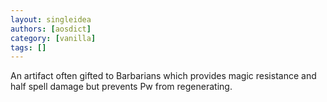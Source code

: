 ```yaml
---
layout: singleidea
authors: [aosdict]
category: [vanilla]
tags: []
---
```

An artifact often gifted to Barbarians which provides magic resistance and half spell damage but prevents Pw from regenerating.
